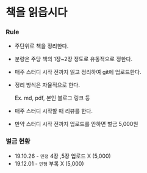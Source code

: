 # 책을 읽읍시다
### Rule

- 주단위로 책을 정리한다.

- 분량은 주당 책의 1장~2장 정도로 유동적으로 정한다.

- 매주 스터디 시작 전까지 읽고 정리하여 git에 업로드한다.

- 정리 방식은 자율적으로 한다. 

  Ex. md, pdf, 본인 블로그 링크 등

- 매주 스터디 시작할 때 리뷰를 한다.

- 만약 스터디 시작 전까지 업로드를 안하면 벌금 5,000원

### 벌금 현황

- 19.10.26 - `민정` 4장 ,5장 업로드 X (5,000)
- 19.12.01 - `민형` 부록 X (5,000)
